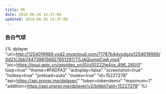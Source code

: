 ```yaml
---
title: MV
date: 2018-06-26 14:37:08
updated: 2018-06-26 14:37:08
---
```

### 告白气球
{% dplayer "url=http://1254019969.vod2.myqcloud.com/71787b4dvodgzp1254019969/0d21c2bb7447398156927651297/T5JAQiumqCwA.mp4" "pic=https://puui.qpic.cn/qqvideo_ori/0/u00222le4ox_496_280/0" loop=true" "theme=#FADFA3" "autoplay=false" "screenshot=true" "hotkey=true" "preload=auto" "mutex=true" "id=15227278" "api=https://api.prprpr.me/dplayer/" "token=tokendemo" "maximum=1" "addition=https://api.prprpr.me/dplayer/v2/bilibili?aid=15227278" %}

